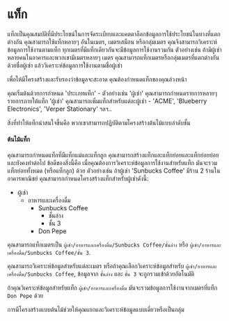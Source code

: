 # แท็ก

แท็กเป็นคุณสมบัติที่มีประโยชน์ในการจัดระเบียบและแคตตาล็อกข้อมูลการใช้ประโยชน์ในทางที่แตกต่างกัน คุณสามารถใช้แท็กหลายๆ อันในเมตร, เมตรเสมือน หรือกลุ่มเมตร คุณจึงสามารถวิเคราะห์ข้อมูลการใช้งานตามแท็ก ทุกเมตรที่มีแท็กเดียวกันจะมีข้อมูลการใช้งานรวมกัน ตัวอย่างเช่น ถ้ามีผู้เช่าหลายคนในอาคารและพวกเขามีเมตรหลายๆ เมตร คุณสามารถแท็กเมตรหรือกลุ่มเมตรที่แตกต่างกันด้วยชื่อผู้เช่า แล้ววิเคราะห์ข้อมูลการใช้งานตามชื่อผู้เช่า

เพื่อให้มีโครงสร้างและรับรองว่าข้อมูลจะสะอาด คุณต้องกำหนดแท็กของคุณล่วงหน้า

คุณเริ่มต้นด้วยการกำหนด 'ประเภทแท็ก' - ตัวอย่างเช่น 'ผู้เช่า' คุณสามารถกำหนดรายการหลายๆ รายการภายใต้แท็ก 'ผู้เช่า' คุณสามารถเพิ่มแท็กสำหรับแต่ละผู้เช่า - 'ACME', 'Blueberry Electronics', 'Verper Stationary' ฯลฯ..

สิ่งที่ทำให้แท็กน่าสนใจขึ้นคือ พวกเขาสามารถปฏิบัติตามโครงสร้างต้นไม้แบบลำดับชั้น

#### ต้นไม้แท็ก

คุณสามารถกำหนดแท็กที่มีแท็กแม่และแท็กลูก คุณสามารถสร้างแท็กและแท็กย่อยและแท็กย่อยย่อยและยังคงทำต่อไป ข้อดีของสิ่งนี้คือ เมื่อคุณต้องการวิเคราะห์ข้อมูลการใช้งานสำหรับแท็ก มันจะรวมแท็กย่อยทั้งหมด (หรือแท็กลูก) ด้วย ตัวอย่างเช่น ถ้าผู้เช่า 'Sunbucks Coffee' มีร้าน 2 ร้านในอาคารพาณิชย์ คุณสามารถกำหนดโครงสร้างแท็กสำหรับผู้เช่าดังนี้:

* ผู้เช่า
  * อาหารและเครื่องดื่ม
    * Sunbucks Coffee
      * ชั้นล่าง
      * ชั้น 3
    * Don Pepe

คุณสามารถแท็กเมตรเป็น `ผู้เช่า/อาหารและเครื่องดื่ม/Sunbucks Coffee/ชั้นล่าง` หรือ `ผู้เช่า/อาหารและเครื่องดื่ม/Sunbucks Coffee/ชั้น 3`.

คุณสามารถวิเคราะห์ข้อมูลสำหรับแต่ละเมตร หรือถ้าคุณเลือกวิเคราะห์ข้อมูลสำหรับ `ผู้เช่า/อาหารและเครื่องดื่ม/Sunbucks Coffee`, ข้อมูลจาก `ชั้นล่าง` และ `ชั้น 3` จะถูกรวมเข้าด้วยอัตโนมัติ

ถ้าคุณวิเคราะห์ข้อมูลสำหรับแท็ก `ผู้เช่า/อาหารและเครื่องดื่ม` มันจะรวมข้อมูลการใช้งานจากเมตรที่แท็ก `Don Pepe` ด้วย

การมีโครงสร้างแบบต้นไม้ช่วยให้คุณแยกและวิเคราะห์ข้อมูลแบบเดี่ยวหรือเป็นกลุ่ม